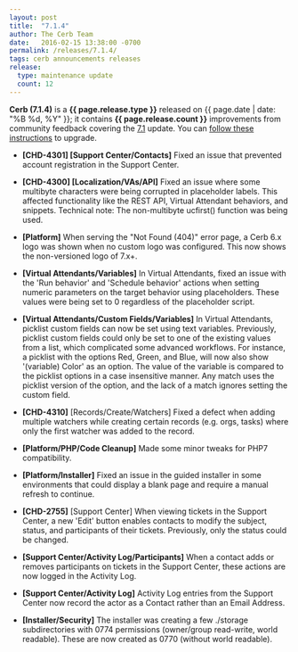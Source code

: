 ```yaml
---
layout: post
title:  "7.1.4"
author: The Cerb Team
date:   2016-02-15 13:38:00 -0700
permalink: /releases/7.1.4/
tags: cerb announcements releases
release:
  type: maintenance update
  count: 12
---
```


**Cerb (7.1.4)** is a **{{ page.release.type }}** released on {{ page.date | date: "%B %d, %Y" }}; it contains **{{ page.release.count }}** improvements from community feedback covering the [7.1](/releases/7.1/) update. You can [follow these instructions](/docs/upgrading/) to upgrade.

* **[CHD-4301] [Support Center/Contacts]** Fixed an issue that prevented account registration in the Support Center.

* **[CHD-4300] [Localization/VAs/API]** Fixed an issue where some multibyte characters were being corrupted in placeholder labels. This affected functionality like the REST API, Virtual Attendant behaviors, and snippets. Technical note: The non-multibyte ucfirst() function was being used.

* **[Platform]** When serving the "Not Found (404)" error page, a Cerb 6.x logo was shown when no custom logo was configured.  This now shows the non-versioned logo of 7.x+.

* **[Virtual Attendants/Variables]** In Virtual Attendants, fixed an issue with the 'Run behavior' and 'Schedule behavior' actions when setting numeric parameters on the target behavior using placeholders. These values were being set to 0 regardless of the placeholder script.

* **[Virtual Attendants/Custom Fields/Variables]** In Virtual Attendants, picklist custom fields can now be set using text variables. Previously, picklist custom fields could only be set to one of the existing values from a list, which complicated some advanced workflows.  For instance, a picklist with the options Red, Green, and Blue, will now also show '(variable) Color' as an option.  The value of the variable is compared to the picklist options in a case insensitive manner.  Any match uses the picklist version of the option, and the lack of a match ignores setting the custom field.

* **[CHD-4310]** [Records/Create/Watchers] Fixed a defect when adding multiple watchers while creating certain records (e.g. orgs, tasks) where only the first watcher was added to the record.

* **[Platform/PHP/Code Cleanup]** Made some minor tweaks for PHP7 compatibility.

* **[Platform/Installer]** Fixed an issue in the guided installer in some environments that could display a blank page and require a manual refresh to continue.

* **[CHD-2755]** [Support Center] When viewing tickets in the Support Center, a new 'Edit' button enables contacts to modify the subject, status, and participants of their tickets.  Previously, only the status could be changed.

* **[Support Center/Activity Log/Participants]** When a contact adds or removes participants on tickets in the Support Center, these actions are now logged in the Activity Log.

* **[Support Center/Activity Log]** Activity Log entries from the Support Center now record the actor as a Contact rather than an Email Address.

* **[Installer/Security]** The installer was creating a few ./storage subdirectories with 0774 permissions (owner/group read-write, world readable). These are now created as 0770 (without world readable).
